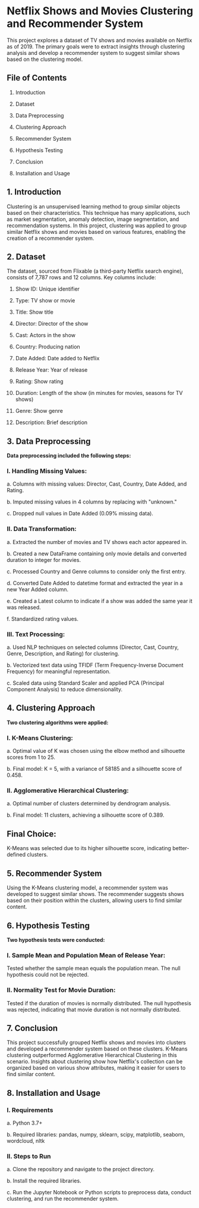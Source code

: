 # **Netflix Shows and Movies Clustering and Recommender System**
This project explores a dataset of TV shows and movies available on Netflix as of 2019. The primary goals were to extract insights through clustering analysis and develop a recommender system to suggest similar shows based on the clustering model.

## **File of Contents**

1. Introduction

2. Dataset

3. Data Preprocessing

4. Clustering Approach

5. Recommender System

6. Hypothesis Testing

7. Conclusion

8. Installation and Usage

## **1. Introduction**

Clustering is an unsupervised learning method to group similar objects based on their characteristics. This technique has many applications, such as market segmentation, anomaly detection, image segmentation, and recommendation systems. In this project, clustering was applied to group similar Netflix shows and movies based on various features, enabling the creation of a recommender system.

## **2. Dataset**

The dataset, sourced from Flixable (a third-party Netflix search engine), consists of 7,787 rows and 12 columns. Key columns include:

1. Show ID: Unique identifier

2. Type: TV show or movie
   
3. Title: Show title
   
4. Director: Director of the show
   
5. Cast: Actors in the show
    
6. Country: Producing nation
    
7. Date Added: Date added to Netflix
    
8. Release Year: Year of release
    
9. Rating: Show rating
    
10. Duration: Length of the show (in minutes for movies, seasons for TV shows)
    
11. Genre: Show genre
    
12. Description: Brief description

    
## **3. Data Preprocessing**

**Data preprocessing included the following steps:**

### **I. Handling Missing Values:**

a. Columns with missing values: Director, Cast, Country, Date Added, and Rating.

b. Imputed missing values in 4 columns by replacing with "unknown."

c. Dropped null values in Date Added (0.09% missing data).

### **II. Data Transformation:**

a. Extracted the number of movies and TV shows each actor appeared in.

b. Created a new DataFrame containing only movie details and converted duration to integer for movies.

c. Processed Country and Genre columns to consider only the first entry.

d. Converted Date Added to datetime format and extracted the year in a new Year Added column.

e. Created a Latest column to indicate if a show was added the same year it was released.

f. Standardized rating values.

### **III. Text Processing:**

a. Used NLP techniques on selected columns (Director, Cast, Country, Genre, Description, and Rating) for clustering.

b. Vectorized text data using TFIDF (Term Frequency-Inverse Document Frequency) for meaningful representation.

c. Scaled data using Standard Scaler and applied PCA (Principal Component Analysis) to reduce dimensionality.

## **4. Clustering Approach**

**Two clustering algorithms were applied:**

### **I. K-Means Clustering:**

a. Optimal value of K was chosen using the elbow method and silhouette scores from 1 to 25.

b. Final model: K = 5, with a variance of 58185 and a silhouette score of 0.458.

### **II. Agglomerative Hierarchical Clustering:**

a. Optimal number of clusters determined by dendrogram analysis.

b. Final model: 11 clusters, achieving a silhouette score of 0.389.

## **Final Choice:**
K-Means was selected due to its higher silhouette score, indicating better-defined clusters.

## **5. Recommender System**

Using the K-Means clustering model, a recommender system was developed to suggest similar shows. The recommender suggests shows based on their position within the clusters, allowing users to find similar content.

## **6. Hypothesis Testing**

**Two hypothesis tests were conducted:**

### **I. Sample Mean and Population Mean of Release Year:**

Tested whether the sample mean equals the population mean. The null hypothesis could not be rejected.

### **II. Normality Test for Movie Duration:**

Tested if the duration of movies is normally distributed. The null hypothesis was rejected, indicating that movie duration is not normally distributed.

## **7. Conclusion**

This project successfully grouped Netflix shows and movies into clusters and developed a recommender system based on these clusters. K-Means clustering outperformed Agglomerative Hierarchical Clustering in this scenario. Insights about clustering show how Netflix's collection can be organized based on various show attributes, making it easier for users to find similar content.

## **8. Installation and Usage**

### **I. Requirements**

a. Python 3.7+

b. Required libraries: pandas, numpy, sklearn, scipy, matplotlib, seaborn, wordcloud, nltk

### **II. Steps to Run**

a. Clone the repository and navigate to the project directory.

b. Install the required libraries.
    
c. Run the Jupyter Notebook or Python scripts to preprocess data, conduct clustering, and run the recommender system.
